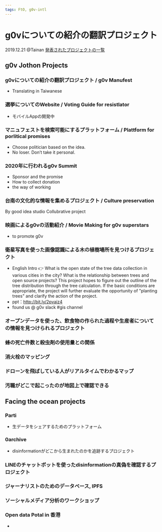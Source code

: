 ```yaml
---
tags: FtO, g0v-intl
---
```

# g0vについての紹介の翻訳プロジェクト 

2019.12.21 @Tainan
[発表されたプロジェクトの一覧](https://docs.google.com/spreadsheets/d/1W7m11EOosq2n-gc0w4SBht2CuwoYr5L6ZbuBaKyZ2RA/edit#gid=1)

## g0v Jothon Projects
### g0vについての紹介の翻訳プロジェクト / g0v Manufest
- Translating in Taiwanese

### 選挙についてのWebsite / Voting Guide for resistlator
- モバイルAppの開発中

### マニュフェストを検索可能にするプラットフォーム / Plattform for porlitical promises
- Choose politician based on the idea.
- No loser. Don’t take it personal.


### 2020年に行われるg0v Summit
- Sponsor and the promise 
- How to collect donation
- the way of working 

### 台南の文化的な情報を集めるプロジェクト / Culture preservation
By good idea studio
Collubrative project


### 映画によるg0vの活動紹介 / Movie Making for g0v superstars
- to promote g0v

### 衛星写真を使った画像認識による木の植樹場所を見つけるプロジェクト
- English Intro 👉 What is the open state of the tree data collection in various cities in the city? What is the relationship between trees and open source projects? This project hopes to figure out the outline of the tree distribution through the tree calculation. If the basic conditions are appropriate, the project will further evaluate the opportunity of "planting trees" and clarify the action of the project.
- ppt：http://bit.ly/2pvaiz4
- found us @ g0v slack #gis channel

### オープンデータを使った、飲食物の作られた過程や生産者についての情報を見つけられるプロジェクト


### 蜂の死亡件数と殺虫剤の使用量との関係

### 消火栓のマッピング

### ドローンを飛ばしている人がリアルタイムでわかるマップ

### 汚職がどこで起こったのが地図上で確認できる


## Facing the ocean projects

### Parti
- 生データをシェアするためのプラットフォーム

### 0archive
- disinformationがどこから生まれたのかを追跡するプロジェクト

### LINEのチャットボットを使ったdisinformationの真偽を確認するプロジェクト

### 

### ジャーナリストのためのデータベース, IPFS 

### ソーシャルメディア分析のワークショップ

### Open data Potal in 香港
- 
